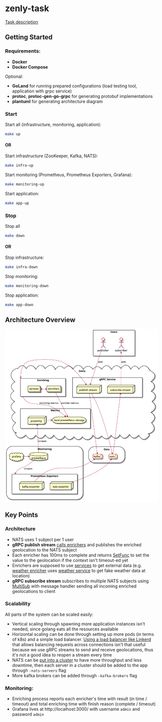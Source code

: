 # zenly-task

[Task description](zenly-task.md)

## Getting Started

### Requirements:
- **Docker**
- **Docker Compose**

Optional:
- **GoLand** for running prepared configurations (load testing tool, application with grpc service)
- **protoc**, **protoc-gen-go-grpc** for generating protobuf implementations
- **plantuml** for generating architecture diagram

### Start
Start all (infrastructure, monitoring, application):
```bash
make up
```
#### OR
Start infrastructure (ZooKeeper, Kafka, NATS):
```bash
make infra-up
```
Start monitoring (Prometheus, Prometheus Exporters, Grafana):
```bash
make monitoring-up
```
Start application:
```bash
make app-up
```

### Stop
Stop all
```bash
make down
```
#### OR
Stop infrastructure:
```bash
make infra-down
```
Stop monitoring:
```bash
make monitoring-down
```
Stop application:
```bash
make app-down
```

## Architecture Overview
![architecture diagram](diagrams/architecture.png "Architecture Diagram")

## Key Points
### Architecture
- NATS uses 1 subject per 1 user
- **gRPC publish stream** [calls enrichers](zenly/enrich.go) and publishes the enriched geolocation to the NATS subject
- Each enricher has 100ms to complete and returns [SetFunc](zenly/enricher/enricher.go) to set the value to
the geolocation if the context isn't timeout-ed yet
- Enrichers are supposed to use [services](zenly/service) to get external data
(e.g. [weather enricher](zenly/enricher/weather.go) uses [weather service](zenly/service/weather/service.go) to get
fake weather data at location)
- **gRPC subscribe stream** subscribes to multiple NATS subjects using [MultiSub](zenly/bus/nats/multisub/multisub.go)
with message handler sending all incoming enriched geolocations to client

### Scalability
All parts of the system can be scaled easily:
- Vertical scaling through spawning more application instances isn't needed, since golang eats all
the resources available
- Horizontal scaling can be done through setting up more pods (in terms of k8s) and a simple load balancer.
[Using a load balancer like Linkerd](https://kubernetes.io/blog/2018/11/07/grpc-load-balancing-on-kubernetes-without-tears/#grpc-load-balancing-on-kubernetes-with-linkerd) 
that allows balancing requests across connections isn't that useful because we use gRPC streams to send and receive
geolocations, thus it's not a good idea to reopen a stream every time
- NATS can be [put into a cluster](https://docs.nats.io/nats-server/configuration/clustering) to have
more throughput and less downtime, then each server in a cluster should be added to the app through `-nats-servers` flag
- More kafka brokers can be added through `-kafka-brokers` flag

### Monitoring:
- Enriching process reports each enricher's time with result (in time / timeout) and
total enriching time with finish reason (complete / timeout)
- Grafana lives at http://localhost:3000/ with username `admin` and password `admin`
